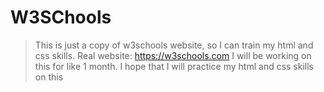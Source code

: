# W3SChools
>This is just a copy of w3schools website, so I can train my html and css skills. Real website: https://w3schools.com
>I will be working on this for like 1 month. 
>I hope that I will practice my html and css skills on this
